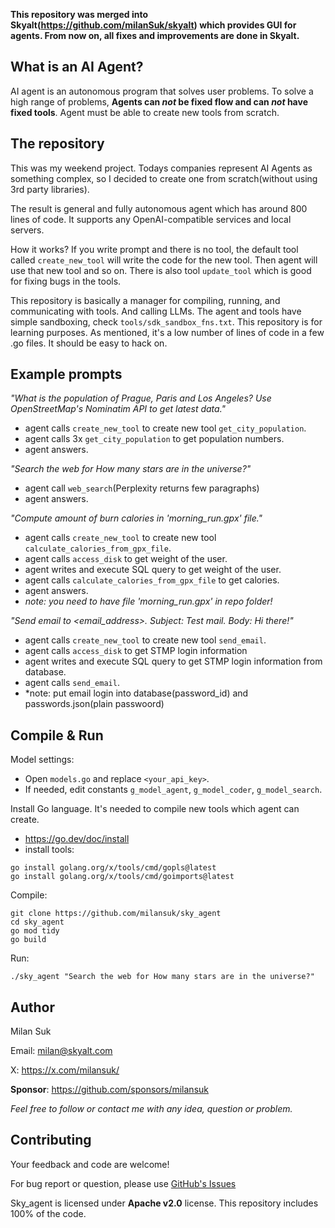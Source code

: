**This repository was merged into Skyalt(https://github.com/milanSuk/skyalt) which provides GUI for agents. From now on, all fixes and improvements are done in Skyalt.**


## What is an AI Agent?
AI agent is an autonomous program that solves user problems.
To solve a high range of problems, **Agents can *not* be fixed flow and can *not* have fixed tools**. Agent must be able to create new tools from scratch.



## The repository
This was my weekend project. Todays companies represent AI Agents as something complex, so I decided to create one from scratch(without using 3rd party libraries).

The result is general and fully autonomous agent which has around 800 lines of code. It supports any OpenAI-compatible services and local servers.

How it works? If you write prompt and there is no tool, the default tool called `create_new_tool` will write the code for the new tool. Then agent will use that new tool and so on. There is also tool `update_tool` which is good for fixing bugs in the tools.

This repository is basically a manager for compiling, running, and communicating with tools. And calling LLMs.
The agent and tools have simple sandboxing, check `tools/sdk_sandbox_fns.txt`. This repository is for learning purposes. As mentioned, it's a low number of lines of code in a few .go files. It should be easy to hack on.



## Example prompts
*"What is the population of Prague, Paris and Los Angeles? Use OpenStreetMap's Nominatim API to get latest data."*
- agent calls `create_new_tool` to create new tool `get_city_population`.
- agent calls 3x `get_city_population` to get population numbers.
- agent answers.

*"Search the web for How many stars are in the universe?"*
- agent call `web_search`(Perplexity returns few paragraphs)
- agent answers.

*"Compute amount of burn calories in 'morning_run.gpx' file."*
- agent calls `create_new_tool` to create new tool `calculate_calories_from_gpx_file`.
- agent calls `access_disk` to get weight of the user.
- agent writes and execute SQL query to get weight of the user.
- agent calls `calculate_calories_from_gpx_file` to get calories.
- agent answers.
- *note: you need to have file 'morning_run.gpx' in repo folder!*

*"Send email to <email_address>. Subject: Test mail. Body: Hi there!"*
- agent calls `create_new_tool` to create new tool `send_email`.
- agent calls `access_disk` to get STMP login information
- agent writes and execute SQL query to get STMP login information from database.
- agent calls `send_email`.
- *note: put email login into database(password_id) and passwords.json(plain passwoord)



## Compile & Run
Model settings:
- Open `models.go` and replace `<your_api_key>`.
- If needed, edit constants `g_model_agent`, `g_model_coder`, `g_model_search`.

Install Go language. It's needed to compile new tools which agent can create.
- https://go.dev/doc/install
- install tools:
<pre><code>go install golang.org/x/tools/cmd/gopls@latest
go install golang.org/x/tools/cmd/goimports@latest
</code></pre>

Compile:
<pre><code>git clone https://github.com/milansuk/sky_agent
cd sky_agent
go mod tidy
go build
</code></pre>

Run:
<pre><code>./sky_agent "Search the web for How many stars are in the universe?"</code></pre>



## Author
Milan Suk

Email: milan@skyalt.com

X: https://x.com/milansuk/

**Sponsor**: https://github.com/sponsors/milansuk

*Feel free to follow or contact me with any idea, question or problem.*



## Contributing
Your feedback and code are welcome!

For bug report or question, please use [GitHub's Issues](https://github.com/milansuk/sky_agent/issues)

Sky_agent is licensed under **Apache v2.0** license. This repository includes 100% of the code.